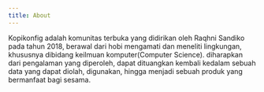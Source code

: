 ```yaml
---
title: About
---
```

Kopikonfig adalah komunitas terbuka yang didirikan oleh Raqhni Sandiko pada tahun 2018,
berawal dari hobi mengamati dan meneliti lingkungan, khususnya dibidang keilmuan komputer(Computer Science).
diharapkan dari pengalaman yang diperoleh, dapat dituangkan kembali kedalam sebuah data yang dapat diolah,
digunakan, hingga menjadi sebuah produk yang bermanfaat bagi sesama.
